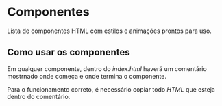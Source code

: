 # Componentes

Lista de componentes HTML com estilos e animações prontos para uso.

## Como usar os componentes

Em qualquer componente, dentro do *index.html* haverá um comentário mostrnado onde começa e onde termina o componente.

Para o funcionamento correto, é necessário copiar todo *HTML* que esteja dentro do comentário.
